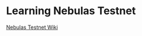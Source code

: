 # Learning Nebulas Testnet 

[Nebulas Testnet Wiki](https://github.com/nebulasio/wiki/blob/master/testnet.md)